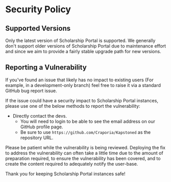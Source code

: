 # Security Policy

## Supported Versions

Only the latest version of Scholarship Portal is supported.
We generally don't support older versions of Scholarship Portal due to maintenance effort and
since we aim to provide a fairly stable upgrade path for new versions.


## Reporting a Vulnerability

If you've found an issue that likely has no impact to existing users (For example, in a development-only branch)
feel free to raise it via a standard GitHub bug report issue.

If the issue could have a security impact to Scholarship Portal instances, please use one of the below 
methods to report the vulnerability:

- Directly contact the devs. 
  - You will need to login to be able to see the email address on our GitHub profile page.
  - Be sure to use `https://github.com/Craporia/Kapstoned` as the repository URL.

Please be patient while the vulnerability is being reviewed. Deploying the fix to address the vulnerability
can often take a little time due to the amount of preparation required, to ensure the vulnerability has
been covered, and to create the content required to adequately notify the user-base.

Thank you for keeping Scholarship Portal
 instances safe!
